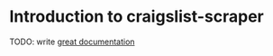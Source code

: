 # Introduction to craigslist-scraper

TODO: write [great documentation](http://jacobian.org/writing/what-to-write/)
